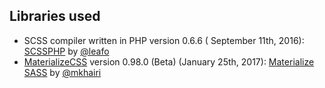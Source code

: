## Libraries used
- SCSS compiler written in PHP version 0.6.6 ( September 11th, 2016): [SCSSPHP](https://github.com/leafo/scssphp) by [@leafo](https://github.com/leafo)
- [MaterializeCSS](http://materializecss.com) version 0.98.0 (Beta) (January 25th, 2017): [Materialize SASS](https://github.com/mkhairi/materialize-sass) by  [@mkhairi](https://github.com/mkhairi)
